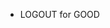 - LOGOUT for GOOD

<!---
dregvart/dregvart is a ✨ special ✨ repository because its `README.md` (this file) appears on your GitHub profile.
You can click the Preview link to take a look at your changes.
--->
